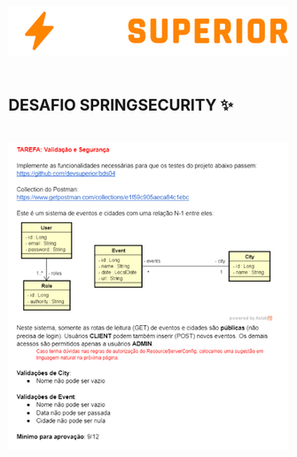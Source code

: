 <p align="center">
<img src = ".banner/devsuperior.svg" alt="exercicio">
</p>

<br />

# DESAFIO SPRINGSECURITY ✨


<br />

<p align="center">
<img src = ".banner/desafio.PNG" alt="exercicio">
</p>